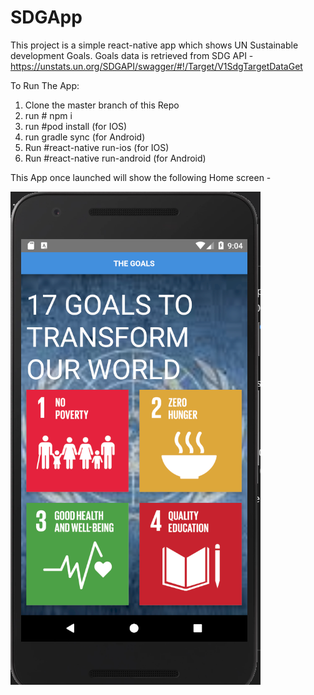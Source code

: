 # SDGApp
This project is a simple react-native app which shows UN Sustainable development Goals.
Goals data is retrieved from SDG API -
https://unstats.un.org/SDGAPI/swagger/#!/Target/V1SdgTargetDataGet

To Run The App:

1.  Clone the master branch of this Repo
2. run # npm i
3. run #pod install (for IOS)
4. run gradle sync (for Android)
5. Run #react-native run-ios (for IOS)
6. Run #react-native run-android (for Android)

This App once launched will show the following Home screen -

![Home screen of the App](SDG_App_Home.png)